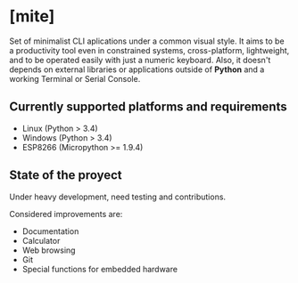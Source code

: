 # [mite]

Set of minimalist CLI aplications under a common visual style.
It aims to be a productivity tool even in constrained systems, cross-platform, lightweight, and to be operated easily
with just a numeric keyboard. Also, it doesn't depends on external libraries or applications outside of **Python**
and a working Terminal or Serial Console.  

## Currently supported platforms and requirements

- Linux (Python > 3.4)
- Windows (Python > 3.4)
- ESP8266 (Micropython >= 1.9.4)

## State of the proyect

Under heavy development, need testing and contributions.

Considered improvements are:
- Documentation
- Calculator
- Web browsing
- Git
- Special functions for embedded hardware

